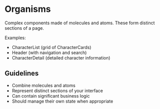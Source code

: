 # Organisms

Complex components made of molecules and atoms. These form distinct sections of a page.

Examples:
- CharacterList (grid of CharacterCards)
- Header (with navigation and search)
- CharacterDetail (detailed character information)

## Guidelines
- Combine molecules and atoms
- Represent distinct sections of your interface
- Can contain significant business logic
- Should manage their own state when appropriate
